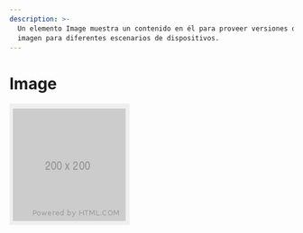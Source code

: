 ```yaml
---
description: >-
  Un elemento Image muestra un contenido en él para proveer versiones de una
  imagen para diferentes escenarios de dispositivos.
---
```


# Image

![](../../../.gitbook/assets/image%20%28251%29.png)

